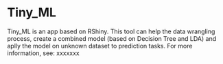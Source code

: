 # Tiny_ML
Tiny_ML is an app based on RShiny. This tool can help the data wrangling process, create a combined model (based on Decision Tree and LDA) and aplly the model on unknown dataset to prediction tasks. For more information, see: xxxxxxx
